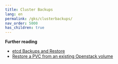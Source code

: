 ```yaml
---
title: Cluster Backups
lang: en
permalink: /gks/clusterbackups/
nav_order: 5000
has_children: true
---
```


**Further reading**

* [etcd Backups and Restore](/gks/clusterbackups/etcdbackups/)
* [Restore a PVC from an existing Openstack volume](/gks/clusterbackups/restorepvcfromvolume/)
